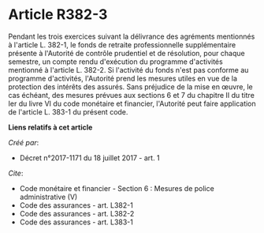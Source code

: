 # Article R382-3

Pendant les trois exercices suivant la délivrance des agréments mentionnés à l'article L. 382-1, le fonds de retraite
professionnelle supplémentaire présente à l'Autorité de contrôle prudentiel et de résolution, pour chaque semestre, un compte
rendu d'exécution du programme d'activités mentionné à l'article L. 382-2. Si l'activité du fonds n'est pas conforme au
programme d'activités, l'Autorité prend les mesures utiles en vue de la protection des intérêts des assurés. Sans préjudice
de la mise en œuvre, le cas échéant, des mesures prévues aux sections 6 et 7 du chapitre II du titre Ier du livre VI du code
monétaire et financier, l'Autorité peut faire application de l'article L. 383-1 du présent code.

**Liens relatifs à cet article**

_Créé par_:

  - Décret n°2017-1171 du 18 juillet 2017 - art. 1

_Cite_:

  - Code monétaire et financier -  Section 6 : Mesures de police administrative (V)
  - Code des assurances - art. L382-1
  - Code des assurances - art. L382-2
  - Code des assurances - art. L383-1
